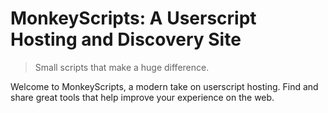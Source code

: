 # MonkeyScripts: A Userscript Hosting and Discovery Site
> Small scripts that make a huge difference.

Welcome to MonkeyScripts, a modern take on userscript hosting. Find and share great tools that help improve your experience on the web.
